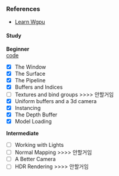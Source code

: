 ### References
- [Learn Wgpu](https://sotrh.github.io/learn-wgpu/)

#### Study
**Beginner**  
[code](https://github.com/sotrh/learn-wgpu/tree/master/code/beginner)
- [x] The Window
- [x] The Surface
- [x] The Pipeline
- [x] Buffers and Indices
- [ ] Textures and bind groups      >>>> 안할거임
- [x] Uniform buffers and a 3d camera
- [x] Instancing
- [x] The Depth Buffer
- [x] Model Loading

**Intermediate**
- [ ] Working with Lights
- [ ] Normal Mapping                >>>> 안할거임
- [ ] A Better Camera
- [ ] HDR Rendering                 >>>> 안할거임